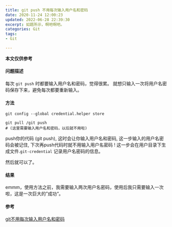 ```yaml
---
title: git push 不用每次输入用户名和密码
date: 2020-11-24 12:00:23
updated: 2022-06-28 22:39:30
excerpt: 如题所示，啊吧啊吧。
categories: Git
tags:
- Git

---
```

**本文仅供参考**


#### 问题描述

每次 `git push` 时都要输入用户名和密码，觉得很累。  就想只输入一次将用户名密码保存下来，避免每次都要重新输入。  

#### 方法

```git
git config --global credential.helper store
```

```git
git pull /git push 
# (这里需要输入用户名和密码，以后就不用啦)
```

push你的代码 (git push), 这时会让你输入用户名和密码, 这一步输入的用户名密码会被记住, 下次再push代码时就不用输入用户名密码 ! 这一步会在用户目录下生成文件.`git-credential` 记录用户名密码的信息。

然后就可以了。

#### 结果 

emmm，使用方法之前，我需要输入两次用户名密码，使用后我只需要输入一次啦，这是一次巨大的”成功“。

#### 参考

[git不用每次输入用户名和密码](https://blog.csdn.net/LosingCarryJie/article/details/73801554)